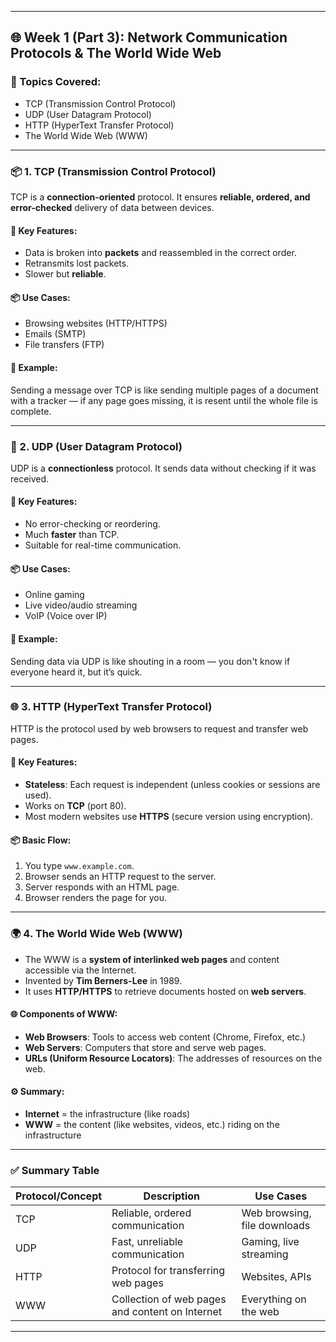 
---

## 🌐 Week 1 (Part 3): Network Communication Protocols & The World Wide Web

### 📌 Topics Covered:

* TCP (Transmission Control Protocol)
* UDP (User Datagram Protocol)
* HTTP (HyperText Transfer Protocol)
* The World Wide Web (WWW)

---

### 📦 1. TCP (Transmission Control Protocol)

TCP is a **connection-oriented** protocol. It ensures **reliable, ordered, and error-checked** delivery of data between devices.

#### 🔑 Key Features:

* Data is broken into **packets** and reassembled in the correct order.
* Retransmits lost packets.
* Slower but **reliable**.

#### 📦 Use Cases:

* Browsing websites (HTTP/HTTPS)
* Emails (SMTP)
* File transfers (FTP)

#### 🔄 Example:

Sending a message over TCP is like sending multiple pages of a document with a tracker — if any page goes missing, it is resent until the whole file is complete.

---

### 🚀 2. UDP (User Datagram Protocol)

UDP is a **connectionless** protocol. It sends data without checking if it was received.

#### 🔑 Key Features:

* No error-checking or reordering.
* Much **faster** than TCP.
* Suitable for real-time communication.

#### 📦 Use Cases:

* Online gaming
* Live video/audio streaming
* VoIP (Voice over IP)

#### 🔄 Example:

Sending data via UDP is like shouting in a room — you don't know if everyone heard it, but it’s quick.

---

### 🌐 3. HTTP (HyperText Transfer Protocol)

HTTP is the protocol used by web browsers to request and transfer web pages.

#### 🔑 Key Features:

* **Stateless**: Each request is independent (unless cookies or sessions are used).
* Works on **TCP** (port 80).
* Most modern websites use **HTTPS** (secure version using encryption).

#### 📦 Basic Flow:

1. You type `www.example.com`.
2. Browser sends an HTTP request to the server.
3. Server responds with an HTML page.
4. Browser renders the page for you.

---

### 🌍 4. The World Wide Web (WWW)

* The WWW is a **system of interlinked web pages** and content accessible via the Internet.
* Invented by **Tim Berners-Lee** in 1989.
* It uses **HTTP/HTTPS** to retrieve documents hosted on **web servers**.

#### 🌐 Components of WWW:

* **Web Browsers**: Tools to access web content (Chrome, Firefox, etc.)
* **Web Servers**: Computers that store and serve web pages.
* **URLs (Uniform Resource Locators)**: The addresses of resources on the web.

#### ⚙️ Summary:

* **Internet** = the infrastructure (like roads)
* **WWW** = the content (like websites, videos, etc.) riding on the infrastructure

---

### ✅ Summary Table

| Protocol/Concept | Description                                     | Use Cases                    |
| ---------------- | ----------------------------------------------- | ---------------------------- |
| TCP              | Reliable, ordered communication                 | Web browsing, file downloads |
| UDP              | Fast, unreliable communication                  | Gaming, live streaming       |
| HTTP             | Protocol for transferring web pages             | Websites, APIs               |
| WWW              | Collection of web pages and content on Internet | Everything on the web        |

---

